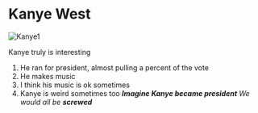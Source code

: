 # Kanye West
![Kanye1](https://encrypted-tbn0.gstatic.com/images?q=tbn:ANd9GcSMxMAGUBcM0B9oK2RTjfNU6JWQBuxnHvkIMElScu5K1lAqfVkr3mCW1Gc3_xl2NxzAG30:https://upload.wikimedia.org/wikipedia/commons/thumb/1/10/Kanye_West_at_the_2009_Tribeca_Film_Festival_%2528cropped%2529.jpg/1200px-Kanye_West_at_the_2009_Tribeca_Film_Festival_%2528cropped%2529.jpg&usqp=CAU)

Kanye truly is interesting
1. He ran for president, almost pulling a percent of the vote
2. He makes music
3. I think his music is ok sometimes
4. Kanye is weird sometimes too
***Imagine Kanye became president***
*We would all be **screwed***
